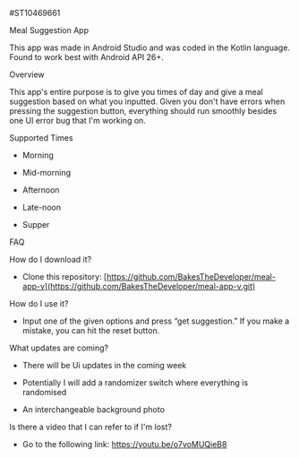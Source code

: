 #ST10469661

Meal Suggestion App 

This app was made in Android Studio and was coded in the Kotlin language. Found to work best with Android API 26+. 

 

Overview 

This app's entire purpose is to give you times of day and give a meal suggestion based on what you inputted. Given you don't have errors when pressing the suggestion button, everything should run smoothly besides one UI error bug that I'm working on. 

 

Supported Times 

- Morning 

- Mid-morning 

- Afternoon 

- Late-noon 

- Supper 

 

FAQ 

How do I download it? 

 - Clone this repository: [https://github.com/BakesTheDeveloper/meal-app-v](https://github.com/BakesTheDeveloper/meal-app-v.git) 

How do I use it? 

 - Input one of the given options and press “get suggestion.” If you make a mistake, you can hit the reset button. 

What updates are coming? 

 - There will be Ui updates in the coming week 

 - Potentially I will add a randomizer switch where everything is randomised 

 - An interchangeable background photo 

Is there a video that I can refer to if I'm lost? 

 - Go to the following link: https://youtu.be/o7voMUQieB8 

